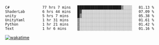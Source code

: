 <!--START_SECTION:waka-->

```text
C#               77 hrs 7 mins   ████████████████████▒░░░░   81.13 %
ShaderLab        6 hrs 44 mins   █▓░░░░░░░░░░░░░░░░░░░░░░░   07.09 %
unity            5 hrs 7 mins    █▒░░░░░░░░░░░░░░░░░░░░░░░   05.38 %
UnityYaml        1 hr 31 mins    ▒░░░░░░░░░░░░░░░░░░░░░░░░   01.61 %
Python           1 hr 21 mins    ▒░░░░░░░░░░░░░░░░░░░░░░░░   01.42 %
Text             1 hr 6 mins     ▒░░░░░░░░░░░░░░░░░░░░░░░░   01.16 %
```

<!--END_SECTION:waka-->
[![wakatime](https://wakatime.com/badge/user/6c2f442e-41b4-42e3-bc06-d5d8203ad1da.svg)](https://wakatime.com/@6c2f442e-41b4-42e3-bc06-d5d8203ad1da)
